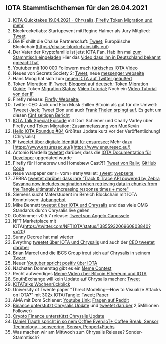 ## IOTA Stammtischthemen für den 26.04.2021

1. [IOTA Quicktakes 19.04.2021 - Chrysalis, Firefly Token Migration und mehr](https://www.youtube.com/watch?v=ZbxmAM4la9k)
2. Blockrocketlabs: Startupevent mit Regine Halmer als Jury Mitglied: [Tweet](https://twitter.com/blockrocketlabs/status/1384464510832898049?s=20)
3. Die IF shillt die Chaise Partnerschaft: [Tweet](https://twitter.com/iota/status/1384462726685097994?s=19); Europäische Blockchain(https://chaise-blockchainskills.eu/)
4. Der Vater der Kryptofamilie ist jetzt IOTA Fan. Hab ihn mal [zum Stammtisch eingeladen](https://twitter.com/Vrom14286662/status/1384494120056639488?s=20) Hier das [Video dass ihn in Deutschland bekannt gmeacht hat](https://www.arte.tv/de/videos/079474-037-A/re-die-bitcoin-millionaere/)
5. Youtuber mit 100 000 Followern mach [türkisches IOTA Video](https://www.youtube.com/watch?v=qb_1Ke1IwBI)
6. Neues von Secrets Society 2: [Tweet](https://twitter.com/kuhlmannmarkus/status/1384497656077107204?s=20), neue [messenger webseite](https://secrets-society2-com.ipns.dweb.link/)
7. Hans Moog hat sich zum [neuen IOTA auf Twitter geäußert](https://threadreaderapp.com/thread/1384468145394667522.html)
8. Token Migration: [IF Tweet](https://twitter.com/iota/status/1384918568572174340?s=20); [Blogpost](https://blog.iota.org/the-chrysalis-token-migration-starts-now/) auf [deutsch](https://iota-einsteiger-guide.de/iota-token-migration-start.html); [Token Migration Guide](https://blog.iota.org/firefly-token-migration/); Token [Migration Status](https://chrysalis.iota.org/status); [Video Tutorial](https://www.youtube.com/watch?v=NOzOpwZEbmw); Noch ein [Video Tutorial von der IF](https://www.youtube.com/watch?v=SzJB-ePARq8)
9. Firefly release: [Firefly Webseite](https://firefly.iota.org/); 
10. Twitter CEO Jack und Elon Musk shillen Bitcoin als gut für die Umwelt: [Tweeet Jack](https://twitter.com/jack/status/1384903902907314176?s=20); [Tweet Elon](https://twitter.com/elonmusk/status/1385107878055317509?s=20) und auch [Frank Thelen srpingt auf](https://twitter.com/frank_thelen/status/1385114785495326720?s=20). Es geht um diesen [fünf seitigen Bericht](https://assets.ctfassets.net/2d5q1td6cyxq/5mRjc9X5LTXFFihIlTt7QK/e7bcba47217b60423a01a357e036105e/BCEI_White_Paper.pdf)
11. [IOTA Talk Special Episode](https://www.youtube.com/watch?v=kpU2yqJ-kN0) mit Dom Schiener und Charly Varley über Firefly und Token Migration; [Zusammefassung von MudKevin](https://twitter.com/MudKevin/status/1385293950949285890?s=20)
12. [Hello IOTA Roundup #84](https://www.youtube.com/watch?v=SEbtzs6_3_4) Größtes Update kurz vor der Veröffentlichung! (Chrysalis)
13. IF [tweetet über digitale Identität für ensuresec](https://twitter.com/iota/status/1385535163187310595?s=19); Mehr dazu [https://www.ensuresec.eu/](https://www.ensuresec.eu/)
14. Antonio Nardella [tweetet](https://twitter.com/antonionardella/status/1385288989679267841?s=19) darüber, dass die [IOTA Documentation für Developer](https://docs.iota.org/) upgedated wurde
15. Firefly für Homebrew und Homebrew Cast?!? [Tweet von Rajiv](https://twitter.com/RajivShah01/status/1385248354184073218); [GitHub Code](https://github.com/Homebrew/homebrew-cask/pull/104435)
16. Neue Wallpaper der IF vom Firefly Wallet: [Tweet](https://twitter.com/iota/status/1385595296495947779?s=20); [Webseite](https://chrysalis.iota.org/)
17. ZEBRA [tweetet darüber dass ihre "Track & Trace API powered by Zebra Savanna  now includes pagination when retrieving data in chunks from the Tangle ultimately increasing response times + more"](https://twitter.com/ZebraDevs/status/1385685913905344512?s=20)
18. Siemens sucht Materstudent im Bereich Blockchain mit IOTA Kenntnissen: [Jobangebot](https://jobs.siemens.com/jobs/248961?lang=de-de)
19. Mike Bennett [tweetet über IOTA und Chrysalis](https://twitter.com/MikeHypercube/status/1385610270576463875?s=20) und das viele OMG Standards durch Chrysalis live gehen
20. GoShimmer v0.5.7 release: [Tweet von Angelo Capossele](https://twitter.com/AngeloCapossele/status/1385628882213146625?s=20)
21. NFT Marketplace mit IOTA(https://twitter.com/NFTIOTA/status/1385593206960803840?s=20)
22. Sunny Decree hat mal wieder 
23. Evrythng [tweetet über IOTA und Chrysalis](https://twitter.com/EVRYTHNG/status/1385982865075318785?s=20) und auch der [CEO tweetet darüber](https://twitter.com/domguinard/status/1385561923329085440?s=20)
24. Brian Marcel und die IBCS Group freut sich auf Chrysalis in seinem [Tweet](https://twitter.com/brianmarcel/status/1385221110736818177?s=20)
25. Neuer [Youtuber spricht positiv über IOTA](https://www.youtube.com/watch?v=vajQ0exzQAE)
26. Nächsten Donnerstag gibt es ein [Meme Contest](https://twitter.com/antonionardella/status/1385215939415773184?s=20)
27. Recht aufwendiges [Meme Video über Bitcoin Ethereum und IOTA](https://twitter.com/Bit_iot_/status/1384617971641954306?s=20)
28. SouthExchange will kein Update auf Chrysalis machen: [Tweet](https://twitter.com/southxchange/status/1386256429607231488?s=20)
29. [IOTATalks Wochenrückblick](https://www.iota-talk.com/index.php?article-amp/85-wochenr%C3%BCckblick-vom-18-bis-24-april-2021/&article%2F85-wochenr%C3%BCckblick-vom-18-bis-24-april-2021%2F=&__twitter_impression=true)
30. University of Twente paper "Threat Modeling—How to Visualize Attacks on IOTA?" mit 302x IOTA/Tangle: [Tweet](https://twitter.com/_iotaarchive/status/1386574514964901888?s=19); [Paper](https://www.researchgate.net/publication/349893107_Threat_Modeling-How_to_Visualize_Attacks_on_IOTA)
31. AMA mit Dom Schiener: [Youtube Link](https://www.youtube.com/watch?v=z-6_WWr1Md8); [Fragen auf Reddit](https://t.co/Yd8gIebJay?amp=1)
32. [Binance unterstützt Chrysalis Update](https://www.binance.com/en/support/announcement/1dd89e459a294e0c9bdcf5d25ea821e8) und [tweetet darüber](https://twitter.com/binance/status/1386656721414799360?s=20) 2,5Millionen Follower)
33. [Crypto Finance unterstützt Chrysalis Update](https://www.cryptofinance.ch/en/iota-chrysalis-upgrade-crypto-finance/amp/?__twitter_impression=true)
34. [Daniel Trauth spricht in so nem Coffee Even:IoT+ Coffee Break: Sensor Technology - senseering, Sensry, Pepperl+Fuchs](https://www.eventbrite.de/e/iot-coffee-break-sensor-technology-senseering-sensry-pepperlfuchs-tickets-146532214799)
35. Was machen wir am Mittwoch zum Chrysalis Release? Sonder-Stammtisch?

